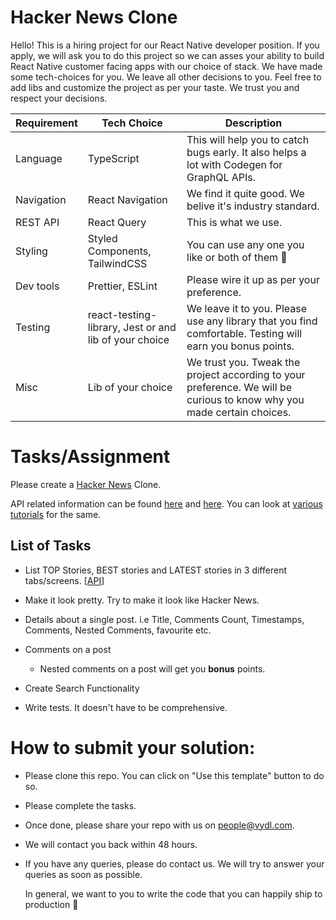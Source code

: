 # Hacker News Clone

Hello! This is a hiring project for our React Native developer position.
If you apply, we will ask you to do this project so we can asses your ability to build React Native customer facing apps with our choice of stack. We have made some tech-choices for you. We leave all other decisions to you. Feel free to add libs and customize the project as per your taste. We trust you and respect your decisions.

| Requirement | Tech Choice                                           | Description                                                  |
| ----------- | ----------------------------------------------------- | ------------------------------------------------------------ |
| Language    | TypeScript                                            | This will help you to catch bugs early. It also helps a lot with Codegen for GraphQL APIs. |
| Navigation  | React Navigation                                      | We find it quite good. We belive it's industry standard.     |
| REST API    | React Query                                           | This is what we use.                                         |
| Styling     | Styled Components, TailwindCSS                        | You can use any one you like or both of them 🙂               |
| Dev tools   | Prettier, ESLint                                      | Please wire it up as per your preference.                    |
| Testing     | react-testing-library, Jest or and lib of your choice | We leave it to you. Please use any library that you find comfortable. Testing will earn you bonus points. |
| Misc        | Lib of your choice                                    | We trust you. Tweak the project according to your preference. We will be curious to know why you made certain choices. |

# Tasks/Assignment

Please create a [Hacker News](https://news.ycombinator.com/) Clone. 

API related information can be found [here](https://www.programmableweb.com/api/hacker-news-rest-api) and [here](https://github.com/HackerNews/API).
You can look at [various](https://www.freecodecamp.org/news/how-to-build-a-hacker-news-clone-using-react/) [tutorials](https://news.ycombinator.com/item?id=30373847) for the same.

## List of Tasks

- List TOP Stories, BEST stories and LATEST stories in 3 different tabs/screens. [[API](https://github.com/HackerNews/API#new-top-and-best-stories)]
- Make it look pretty. Try to make it look like Hacker News.
- Details about a single post. i.e Title, Comments Count, Timestamps, Comments, Nested Comments, favourite etc.
- Comments on a post
  - Nested comments on a post will get you **bonus** points.

- Create Search Functionality
- Write tests. It doesn't have to be comprehensive.

# How to submit your solution:

- Please clone this repo. You can click on "Use this template" button to do so.
- Please complete the tasks.
- Once done, please share your repo with us on [people@vydl.com](mailto:people@cookstro.com).
- We will contact you back within 48 hours.
- If you have any queries, please do contact us. We will try to answer your queries as soon as possible.



  In general, we want to you to write the code that you can happily ship to production 🙂
